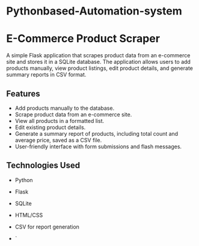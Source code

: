 # Pythonbased-Automation-system

# E-Commerce Product Scraper

A simple Flask application that scrapes product data from an e-commerce site and stores it in a SQLite database. The application allows users to add products manually, view product listings, edit product details, and generate summary reports in CSV format.

## Features

- Add products manually to the database.
- Scrape product data from an e-commerce site.
- View all products in a formatted list.
- Edit existing product details.
- Generate a summary report of products, including total count and average price, saved as a CSV file.
- User-friendly interface with form submissions and flash messages.

## Technologies Used

- Python
- Flask
- SQLite
- HTML/CSS
- CSV for report generation


- `
